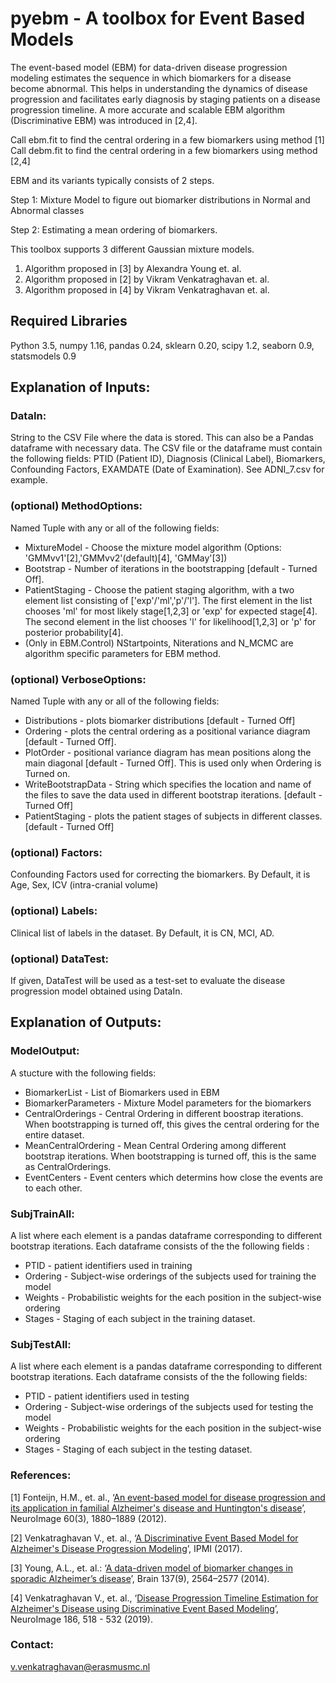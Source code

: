# pyebm - A toolbox for Event Based Models

The event-based model (EBM) for data-driven disease progression modeling estimates the sequence in which biomarkers for a disease become abnormal. This helps in understanding the dynamics of disease progression and facilitates early diagnosis by staging patients on a disease progression timeline. A more accurate and scalable EBM algorithm (Discriminative EBM) was introduced in [2,4]. 

Call ebm.fit to find the central ordering in a few biomarkers using method [1]
Call debm.fit to find the central ordering in a few biomarkers using method [2,4]

EBM and its variants typically consists of 2 steps. 

Step 1: Mixture Model to figure out biomarker distributions in Normal and Abnormal classes

Step 2: Estimating a mean ordering of biomarkers.

This toolbox supports 3 different Gaussian mixture models.
1. Algorithm proposed in [3] by Alexandra Young et. al.
2. Algorithm proposed in [2] by Vikram Venkatraghavan et. al.
3. Algorithm proposed in [4] by Vikram Venkatraghavan et. al.

## Required Libraries

Python 3.5, numpy 1.16, pandas 0.24, sklearn 0.20, scipy 1.2, seaborn 0.9, statsmodels 0.9

## Explanation of Inputs:

### DataIn:
 String to the CSV File where the data is stored. This can also be a Pandas dataframe with necessary data. The CSV file or the dataframe must contain the following fields: PTID (Patient ID), Diagnosis (Clinical Label), Biomarkers, Confounding Factors, EXAMDATE (Date of Examination). See ADNI_7.csv for example.
### (optional) MethodOptions:
Named Tuple with any or all of the following fields:

*   MixtureModel - Choose the mixture model algorithm (Options: 'GMMvv1'[2],'GMMvv2'(default)[4], 'GMMay'[3]) 
*   Bootstrap - Number of iterations in the bootstrapping [default - Turned Off].
*   PatientStaging - Choose the patient staging algorithm, with a two element list consisting of ['exp'/'ml','p'/'l']. The first element in the list chooses 'ml' for most likely stage[1,2,3] or 'exp' for expected stage[4]. The second element in the list chooses 'l' for likelihood[1,2,3] or 'p' for posterior probability[4].
*   (Only in EBM.Control) NStartpoints, Niterations and N_MCMC are algorithm specific parameters for EBM method.

### (optional) VerboseOptions:
Named Tuple with any or all of the following fields:

*   Distributions - plots biomarker distributions [default - Turned Off]
*   Ordering - plots the central ordering as a positional variance diagram [default - Turned Off].
*   PlotOrder - positional variance diagram has mean positions along the main diagonal [default - Turned Off]. This is used only when Ordering is Turned on.
*   WriteBootstrapData - String which specifies the location and name of the files to save the data used in different bootstrap iterations. [default - Turned Off]
*   PatientStaging - plots the patient stages of subjects in different classes. [default - Turned Off]

### (optional) Factors:
Confounding Factors used for correcting the biomarkers. By Default, it is Age, Sex, ICV (intra-cranial volume)

### (optional) Labels:
Clinical list of labels in the dataset. By Default, it is CN, MCI, AD.

### (optional) DataTest:
If given, DataTest will be used as a test-set to evaluate the disease progression model obtained using DataIn.

## Explanation of Outputs:

### ModelOutput:
A stucture with the following fields:
* BiomarkerList - List of Biomarkers used in EBM
* BiomarkerParameters - Mixture Model parameters for the biomarkers
* CentralOrderings - Central Ordering in different boostrap iterations. When bootstrapping is turned off, this gives the central ordering for the entire dataset.
* MeanCentralOrdering - Mean Central Ordering among different bootstrap iterations. When bootstrapping is turned off, this is the same as CentralOrderings.
* EventCenters - Event centers which determins how close the events are to each other.

### SubjTrainAll:
A list where each element is a pandas dataframe corresponding to different bootstrap iterations. 
Each dataframe consists of the the following fields :
* PTID - patient identifiers used in training
* Ordering - Subject-wise orderings of the subjects used for training the model
* Weights - Probabilistic weights for the each position in the subject-wise ordering
* Stages - Staging of each subject in the training dataset.

### SubjTestAll:
A list where each element is a pandas dataframe corresponding to different bootstrap iterations. 
Each dataframe consists of the the following fields:
* PTID - patient identifiers used in testing
* Ordering - Subject-wise orderings of the subjects used for testing the model
* Weights - Probabilistic weights for the each position in the subject-wise ordering
* Stages - Staging of each subject in the testing dataset.

### References:

[1] Fonteijn, H.M., et. al., ‘[An event-based model for disease progression and its application in familial Alzheimer's disease and Huntington's disease](https://doi.org/10.1016/j.neuroimage.2012.01.062)’, NeuroImage 60(3), 1880–1889 (2012).

[2] Venkatraghavan V., et. al., ‘[A Discriminative Event Based Model for Alzheimer's Disease Progression Modeling](https://arxiv.org/abs/1702.06408)’, IPMI (2017).

[3] Young, A.L., et. al.: ‘[A data-driven model of biomarker changes in sporadic Alzheimer’s disease](https://doi.org/10.1093/brain/awu176)’, Brain 137(9), 2564–2577 (2014).

[4] Venkatraghavan V., et. al., ‘[Disease Progression Timeline Estimation for Alzheimer's Disease using Discriminative Event Based Modeling](https://doi.org/10.1016/j.neuroimage.2018.11.024)’, NeuroImage 186, 518 - 532 (2019).

### Contact:

v.venkatraghavan@erasmusmc.nl
